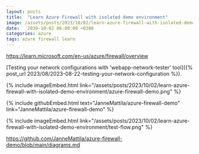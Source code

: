 ```yaml
---
layout: posts
title:  "Learn Azure Firewall with isolated demo environment"
image: /assets/posts/2023/10/02/learn-azure-firewall-with-isolated-demo-environment/azure-firewall-demo.png
date:   2030-10-02 06:00:00 +0300
categories: azure
tags: azure firewall learn
---
```


https://learn.microsoft.com/en-us/azure/firewall/overview

[Testing your network configurations with 'webapp-network-tester' tool]({% post_url 2023/08/2023-08-22-testing-your-network-configuration %}).

{% include imageEmbed.html link="/assets/posts/2023/10/02/learn-azure-firewall-with-isolated-demo-environment/azure-firewall-demo.png" %}

{% include githubEmbed.html text="JanneMattila/azure-firewall-demo" link="JanneMattila/azure-firewall-demo" %}

{% include imageEmbed.html link="/assets/posts/2023/10/02/learn-azure-firewall-with-isolated-demo-environment/test-flow.png" %}


https://github.com/JanneMattila/azure-firewall-demo/blob/main/diagrams.md